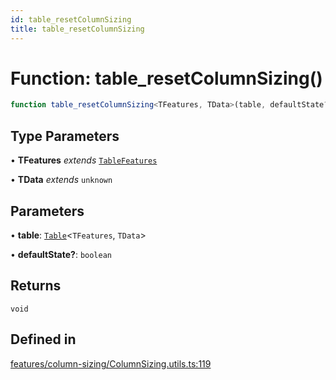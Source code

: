 ```yaml
---
id: table_resetColumnSizing
title: table_resetColumnSizing
---
```


# Function: table\_resetColumnSizing()

```ts
function table_resetColumnSizing<TFeatures, TData>(table, defaultState?): void
```

## Type Parameters

• **TFeatures** *extends* [`TableFeatures`](../interfaces/tablefeatures.md)

• **TData** *extends* `unknown`

## Parameters

• **table**: [`Table`](../type-aliases/table.md)\<`TFeatures`, `TData`\>

• **defaultState?**: `boolean`

## Returns

`void`

## Defined in

[features/column-sizing/ColumnSizing.utils.ts:119](https://github.com/TanStack/table/blob/b1e6b79157b0debc7222660572b06c8b857f4605/packages/table-core/src/features/column-sizing/ColumnSizing.utils.ts#L119)
